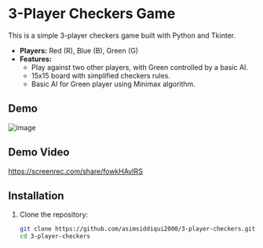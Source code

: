 # 3-Player Checkers Game

This is a simple 3-player checkers game built with Python and Tkinter.

- **Players:** Red (R), Blue (B), Green (G)
- **Features:** 
  - Play against two other players, with Green controlled by a basic AI.
  - 15x15 board with simplified checkers rules.
  - Basic AI for Green player using Minimax algorithm.

## Demo
![image](https://github.com/user-attachments/assets/7741ae8f-a3ee-4be3-8ef2-05d811ff829a)

## Demo Video
https://screenrec.com/share/fowkHAvIRS

## Installation

1. Clone the repository:
   ```bash
   git clone https://github.com/asimsiddiqui2000/3-player-checkers.git
   cd 3-player-checkers

